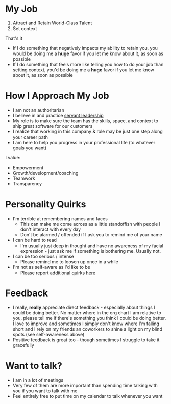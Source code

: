 # My Job

 1. Attract and Retain World-Class Talent
 2. Set context

That's it
 - If I do something that negatively impacts my ability to retain you, you would be doing me a **huge** favor if you let me know about it, as soon as possible
 - If I do something that feels more like telling you how to do your job than setting context, you'd be doing me a **huge** favor if you let me know about it, as soon as possible

# How I Approach My Job
 - I am not an authoritarian 
 - I believe in and practice [servant leadership](https://www.greenleaf.org/what-is-servant-leadership/)
 - My role is to make sure the team has the skills, space, and context to ship great software for our customers
 - I realize that working in this company & role may be just one step along your career path
 - I am here to help you progress in your professional life (to whatever goals you want)

I value:

 - Empowerment
 - Growth/development/coaching
 - Teamwork
 - Transparency

# Personality Quirks

 - I'm terrible at remembering names and faces
	 - This can make me come across as a little standoffish with people I don't interact with every day
	 - Don't be alarmed / offended if I ask you to remind me of your name
 - I can be hard to read
	 - I'm usually just deep in thought and have no awareness of my facial expression - just ask me if something is bothering me. Usually not.
 - I can be too serious / intense
	 - Please remind me to loosen up once in a while
 - I'm not as self-aware as I'd like to be
	 - Please report additional quirks [here](https://github.com/daronstinnett/readme/issues)


 # Feedback
 
 - I really, **really** appreciate direct feedback - especially about things I could be doing better. No matter where in the org chart I am relative to you, please tell me if there's something you think I could be doing better. I love to improve and sometimes I simply don't know where I'm falling short and I rely on my friends an coworkers to shine a light on my blind spots (see self-awareness above)
 - Positive feedback is great too - though sometimes I struggle to take it gracefully

# Want to talk?
 - I am in a lot of meetings
 - Very few of them are more important than spending time talking with you if you want to talk with me
 - Feel entirely free to put time on my calendar to talk whenever you want
